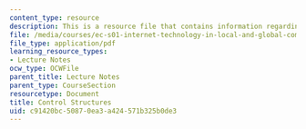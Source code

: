```yaml
---
content_type: resource
description: This is a resource file that contains information regarding control structures.
file: /media/courses/ec-s01-internet-technology-in-local-and-global-communities-spring-2005-summer-2005/c91420bc50870ea3a424571b325b0de3_MITEC_S01S05_l04_cont.pdf
file_type: application/pdf
learning_resource_types:
- Lecture Notes
ocw_type: OCWFile
parent_title: Lecture Notes
parent_type: CourseSection
resourcetype: Document
title: Control Structures
uid: c91420bc-5087-0ea3-a424-571b325b0de3
---
```

